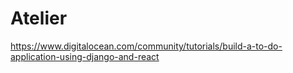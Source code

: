 # Atelier

https://www.digitalocean.com/community/tutorials/build-a-to-do-application-using-django-and-react
